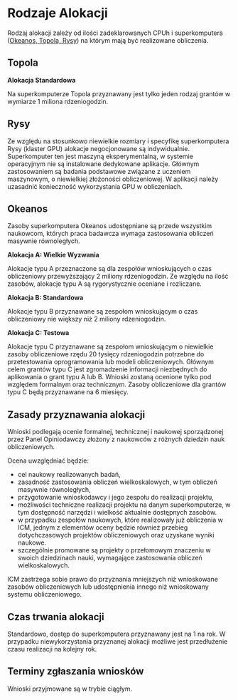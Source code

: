 # Rodzaje Alokacji

Rodzaj alokacji zależy od ilości zadeklarowanych CPUh 
i superkomputera ([Okeanos, Topola, Rysy](../O_zasobach_ICM/Zasoby/komputery_w_icm.md)) 
na którym mają być realizowane obliczenia.

## Topola

**Alokacja Standardowa**

Na superkomputerze Topola przyznawany jest tylko jeden rodzaj grantów w wymiarze 1 miliona rdzeniogodzin. 

## Rysy

Ze względu na stosunkowo niewielkie rozmiary i specyfikę superkomputera Rysy (klaster GPU) alokacje negocjonowane są indywidualnie.
Superkomputer ten jest maszyną eksperymentalną, w systemie operacyjnym nie są instalowane dedykowane aplikacje.
Głównym zastosowaniem są badania podstawowe związane z uczeniem maszynowym, o niewielkiej złożoności obliczeniowej.
W aplikacji należy uzasadnić konieczność wykorzystania GPU w obliczeniach.

## Okeanos

Zasoby superkomputera Okeanos udostępniane są przede wszystkim naukowcom, 
których praca badawcza wymaga zastosowania obliczeń masywnie równoległych. 

**Alokacja A: Wielkie Wyzwania**

Alokacje typu A przeznaczone są dla zespołów wnioskujących o czas obliczeniowy przewyższający 2 miliony rdzeniogodzin. Ze względu na ilość zasobów, alokacje typu A są rygorystycznie oceniane i rozliczane.

**Alokacja B: Standardowa**

Alokacje typu B przyznawane są zespołom wnioskującym o czas obliczeniowy nie większy niż
2 miliony rdzeniogodzin.

**Alokacja C: Testowa**

Alokacje typu C przyznawane są zespołom wnioskującym o niewielkie zasoby obliczeniowe rzędu
20 tysięcy rdzeniogodzin potrzebne do przetestowania oprogramowania lub modeli obliczeniowych.
Głównym celem grantów typu C jest zgromadzenie informacji niezbędnych do aplikowania o grant typu A lub B.
Wnioski zostaną ocenione tylko pod względem formalnym oraz technicznym.
Zasoby obliczeniowe dla grantów typu C będą przyznawane na 6 miesięcy.

## Zasady przyznawania alokacji

Wnioski podlegają ocenie formalnej, technicznej i naukowej sporządzonej przez Panel Opiniodawczy złożony z naukowców z różnych dziedzin nauk obliczeniowych.

Ocena uwzględniać będzie:

- cel naukowy realizowanych badań,
- zasadność zastosowania obliczeń wielkoskalowych, w tym obliczeń masywnie równoległych,
- przygotowanie wnioskodawcy i jego zespołu do realizacji projektu,
- możliwości techniczne realizacji projektu na danym superkomputerze, w tym dostępność narzędzi i wielkość aktualnie dostępnych zasobów.
- w przypadku zespołów naukowych, które realizowały już obliczenia w ICM, jednym z elementów
oceny będzie również przebieg dotychczasowych projektów obliczeniowych oraz uzyskane wyniki
naukowe.
- szczególnie promowane są projekty o przełomowym znaczeniu w swoich dziedzinach nauki,
wymagające zastosowania obliczeń wielkoskalowych.

ICM zastrzega sobie prawo do przyznania mniejszych niż wnioskowane zasobów obliczeniowych
lub udostępnienia innego niż wnioskowany systemu obliczeniowego.

## Czas trwania alokacji

Standardowo, dostęp do superkomputera przyznawany jest na 1 na rok.
W przypadku niewykorzystania przyznanej alokacji możliwe jest przedłużenie czasu realizacji na kolejny rok.

## Terminy zgłaszania wniosków

Wnioski przyjmowane są w trybie ciągłym.
